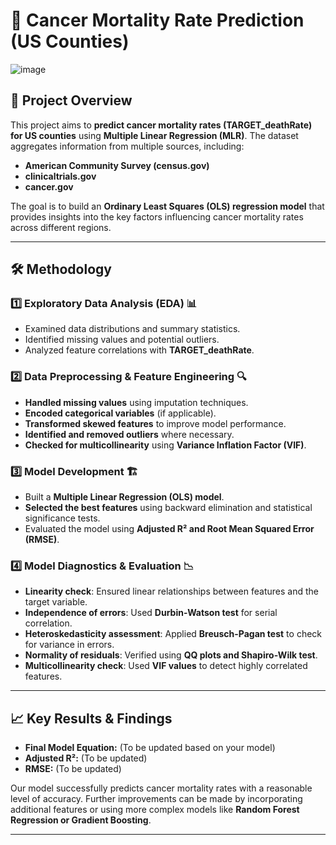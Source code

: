 # 🏥 Cancer Mortality Rate Prediction (US Counties)  

![image](https://github.com/user-attachments/assets/c019e654-4e05-4b62-a92d-680bffdd37c4)


## 📌 Project Overview  
This project aims to **predict cancer mortality rates (TARGET_deathRate) for US counties** using **Multiple Linear Regression (MLR)**. The dataset aggregates information from multiple sources, including:  
- **American Community Survey (census.gov)**  
- **clinicaltrials.gov**  
- **cancer.gov**  

The goal is to build an **Ordinary Least Squares (OLS) regression model** that provides insights into the key factors influencing cancer mortality rates across different regions.  

---

## 🛠 Methodology  

### 1️⃣ Exploratory Data Analysis (EDA) 📊  
- Examined data distributions and summary statistics.  
- Identified missing values and potential outliers.  
- Analyzed feature correlations with **TARGET_deathRate**.  

### 2️⃣ Data Preprocessing & Feature Engineering 🔍  
- **Handled missing values** using imputation techniques.  
- **Encoded categorical variables** (if applicable).  
- **Transformed skewed features** to improve model performance.  
- **Identified and removed outliers** where necessary.  
- **Checked for multicollinearity** using **Variance Inflation Factor (VIF)**.  

### 3️⃣ Model Development 🏗  
- Built a **Multiple Linear Regression (OLS) model**.  
- **Selected the best features** using backward elimination and statistical significance tests.  
- Evaluated the model using **Adjusted R² and Root Mean Squared Error (RMSE)**.  

### 4️⃣ Model Diagnostics & Evaluation 📉  
- **Linearity check**: Ensured linear relationships between features and the target variable.  
- **Independence of errors**: Used **Durbin-Watson test** for serial correlation.  
- **Heteroskedasticity assessment**: Applied **Breusch-Pagan test** to check for variance in errors.  
- **Normality of residuals**: Verified using **QQ plots and Shapiro-Wilk test**.  
- **Multicollinearity check**: Used **VIF values** to detect highly correlated features.  

---

## 📈 Key Results & Findings  
- **Final Model Equation:** (To be updated based on your model)  
- **Adjusted R²:** (To be updated)  
- **RMSE:** (To be updated)  

Our model successfully predicts cancer mortality rates with a reasonable level of accuracy. Further improvements can be made by incorporating additional features or using more complex models like **Random Forest Regression or Gradient Boosting**.  

---

